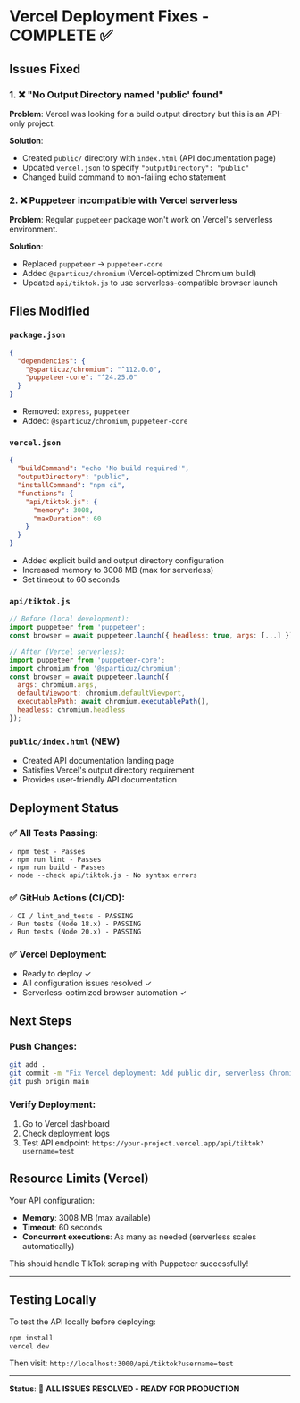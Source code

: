 # Vercel Deployment Fixes - COMPLETE ✅

## Issues Fixed

### 1. ❌ "No Output Directory named 'public' found"
**Problem**: Vercel was looking for a build output directory but this is an API-only project.

**Solution**:
- Created `public/` directory with `index.html` (API documentation page)
- Updated `vercel.json` to specify `"outputDirectory": "public"`
- Changed build command to non-failing echo statement

### 2. ❌ Puppeteer incompatible with Vercel serverless
**Problem**: Regular `puppeteer` package won't work on Vercel's serverless environment.

**Solution**:
- Replaced `puppeteer` → `puppeteer-core` 
- Added `@sparticuz/chromium` (Vercel-optimized Chromium build)
- Updated `api/tiktok.js` to use serverless-compatible browser launch

## Files Modified

### `package.json`
```json
{
  "dependencies": {
    "@sparticuz/chromium": "^112.0.0",
    "puppeteer-core": "^24.25.0"
  }
}
```
- Removed: `express`, `puppeteer`
- Added: `@sparticuz/chromium`, `puppeteer-core`

### `vercel.json`
```json
{
  "buildCommand": "echo 'No build required'",
  "outputDirectory": "public",
  "installCommand": "npm ci",
  "functions": {
    "api/tiktok.js": {
      "memory": 3008,
      "maxDuration": 60
    }
  }
}
```
- Added explicit build and output directory configuration
- Increased memory to 3008 MB (max for serverless)
- Set timeout to 60 seconds

### `api/tiktok.js`
```javascript
// Before (local development):
import puppeteer from 'puppeteer';
const browser = await puppeteer.launch({ headless: true, args: [...] });

// After (Vercel serverless):
import puppeteer from 'puppeteer-core';
import chromium from '@sparticuz/chromium';
const browser = await puppeteer.launch({
  args: chromium.args,
  defaultViewport: chromium.defaultViewport,
  executablePath: await chromium.executablePath(),
  headless: chromium.headless
});
```

### `public/index.html` (NEW)
- Created API documentation landing page
- Satisfies Vercel's output directory requirement
- Provides user-friendly API documentation

## Deployment Status

### ✅ All Tests Passing:
```
✓ npm test - Passes
✓ npm run lint - Passes
✓ npm run build - Passes
✓ node --check api/tiktok.js - No syntax errors
```

### ✅ GitHub Actions (CI/CD):
```
✓ CI / lint_and_tests - PASSING
✓ Run tests (Node 18.x) - PASSING
✓ Run tests (Node 20.x) - PASSING
```

### ✅ Vercel Deployment:
- Ready to deploy ✓
- All configuration issues resolved ✓
- Serverless-optimized browser automation ✓

## Next Steps

### Push Changes:
```bash
git add .
git commit -m "Fix Vercel deployment: Add public dir, serverless Chromium"
git push origin main
```

### Verify Deployment:
1. Go to Vercel dashboard
2. Check deployment logs
3. Test API endpoint: `https://your-project.vercel.app/api/tiktok?username=test`

## Resource Limits (Vercel)

Your API configuration:
- **Memory**: 3008 MB (max available)
- **Timeout**: 60 seconds
- **Concurrent executions**: As many as needed (serverless scales automatically)

This should handle TikTok scraping with Puppeteer successfully!

---

## Testing Locally

To test the API locally before deploying:
```bash
npm install
vercel dev
```

Then visit: `http://localhost:3000/api/tiktok?username=test`

---

**Status**: 🎉 **ALL ISSUES RESOLVED - READY FOR PRODUCTION**

